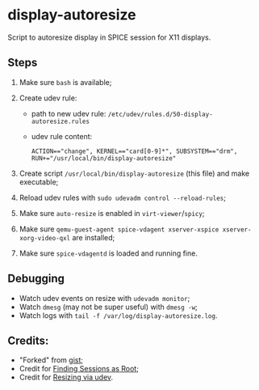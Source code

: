 # display-autoresize

Script to autoresize display in SPICE session for X11 displays.

## Steps

1. Make sure `bash` is available;
2. Create udev rule:

    - path to new udev rule: `/etc/udev/rules.d/50-display-autoresize.rules`
    - udev rule content:

        ```
        ACTION=="change", KERNEL=="card[0-9]*", SUBSYSTEM=="drm", RUN+="/usr/local/bin/display-autoresize"
        ```
     
3. Create script `/usr/local/bin/display-autoresize` (this file) and make executable;
4. Reload udev rules with `sudo udevadm control --reload-rules`;
5. Make sure `auto-resize` is enabled in `virt-viewer`/`spicy`;
6. Make sure `qemu-guest-agent spice-vdagent xserver-xspice xserver-xorg-video-qxl` are installed;
7. Make sure `spice-vdagentd` is loaded and running fine.

## Debugging

- Watch udev events on resize with `udevadm monitor`;
- Watch `dmesg` (may not be super useful) with `dmesg -w`;
- Watch logs with `tail -f /var/log/display-autoresize.log`.

## Credits:

- "Forked" from [gist](https://gist.github.com/IngoMeyer441/84cf1e40fa756a9c3e6c8d9e38ee9b6f);
- Credit for [Finding Sessions as Root](https://unix.stackexchange.com/questions/117083/how-to-get-the-list-of-all-active-x-sessions-and-owners-of-them);
- Credit for [Resizing via udev](https://superuser.com/questions/1183834/no-auto-resize-with-spice-and-virt-manager).
